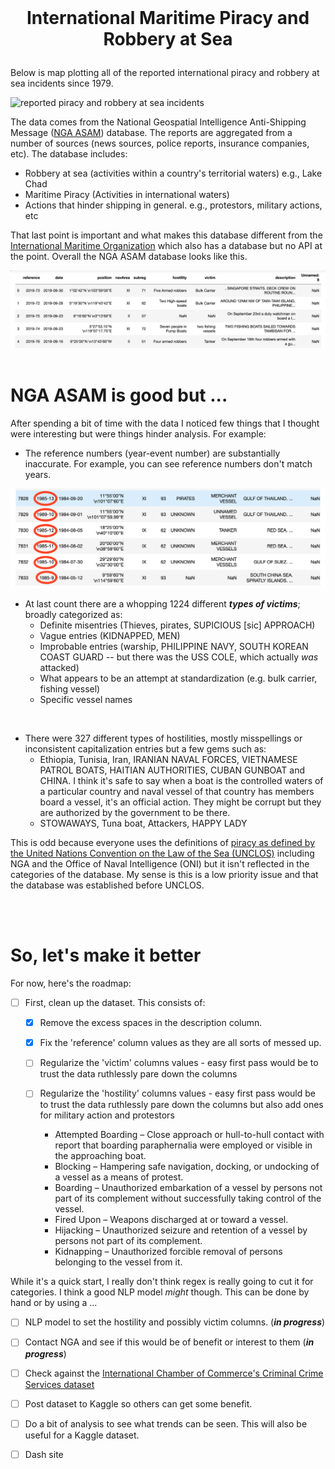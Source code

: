 <br>

#  <p align="center">International Maritime Piracy and Robbery at Sea </p>

Below is map plotting all of the reported international piracy and robbery at sea incidents since 1979.

![reported piracy and robbery at sea incidents](images/updated_events.png "All international piracy and robbery at sea events since 1979")

The data comes from the National Geospatial Intelligence Anti-Shipping Message ([NGA ASAM](https://msi.nga.mil/Piracy)) database. The reports are aggregated from a number of sources (news sources, police reports, insurance companies, etc). The database includes:
- Robbery at sea (activities within a country's territorial waters) e.g., Lake Chad
- Maritime Piracy (Activities in international waters)
- Actions that hinder shipping in general. e.g., protestors, military actions, etc

That last point is important and what makes this database different from the [International Maritime Organization](https://gisis.imo.org/Public/) which also has a database but no API at the point. Overall the NGA ASAM database looks like this.

![raw data](images/imported_raw_data.png "pandas dataframe of NGA ASAM database")
<br>
<br>
# NGA ASAM is good but ...
After spending a bit of time with the data I noticed few things that I thought were interesting but were things hinder analysis. For example:


* The reference numbers (year-event number) are substantially inaccurate. For example, you can see reference numbers don't match years.

![Reference-Date Discrepancies](images/reference-date_discrepencies.png "Reference-Date Discrepancies")


* At last count there are a whopping 1224 different ***types of victims***; broadly categorized as:
    - Definite misentries (Thieves, pirates, SUPICIOUS [sic] APPROACH) 
    - Vague entries (KIDNAPPED, MEN)
    - Improbable entries (warship, PHILIPPINE NAVY, SOUTH KOREAN COAST GUARD -- but there was the USS COLE, which actually *was* attacked)
    - What appears to be an attempt at standardization (e.g. bulk carrier, fishing vessel)
    - Specific vessel names

<br>

* There were 327 different types of hostilities, mostly misspellings or inconsistent capitalization entries but a few gems such as:
    - Ethiopia, Tunisia, Iran, IRANIAN NAVAL FORCES, VIETNAMESE PATROL BOATS, HAITIAN AUTHORITIES, CUBAN GUNBOAT and CHINA. I think it's safe to say when a boat is the controlled waters of a particular country and naval vessel of that country has members board a vessel, it's an official action. They might be corrupt but they are authorized by the government to be there.
    - STOWAWAYS, Tuna boat, Attackers, HAPPY LADY 

This is odd because everyone uses the definitions of [piracy as defined by the United Nations Convention on the Law of the Sea (UNCLOS)](https://www.un.org/Depts/los/piracy/piracy.htm) including NGA and the Office of Naval Intelligence (ONI) but it isn't reflected in the categories of the database. My sense is this is a low priority issue and that the database was established before UNCLOS.

<br>
<br>


# So, let's make it better

For now, here's the roadmap:
-  [ ] First, clean up the dataset. This consists of:
    - [x] Remove the excess spaces in the description column.
    - [x] Fix the 'reference' column values as they are all sorts of messed up.
    - [ ] Regularize the 'victim' columns values  - easy first pass would be to trust the data ruthlessly pare down the columns

    - [ ] Regularize the 'hostility' columns values - easy first pass would be to trust the data ruthlessly pare down the columns but also add ones for military action and protestors
      - Attempted Boarding – Close approach or hull-to-hull contact with report that boarding
paraphernalia were employed or visible in the approaching boat.
      - Blocking – Hampering safe navigation, docking, or undocking of a vessel as a means of protest.
      - Boarding – Unauthorized embarkation of a vessel by persons not part of its complement without
successfully taking control of the vessel.
      - Fired Upon – Weapons discharged at or toward a vessel.
      - Hijacking – Unauthorized seizure and retention of a vessel by persons not part of its complement.
      - Kidnapping – Unauthorized forcible removal of persons belonging to the vessel from it.

While it's a quick start, I really don't think regex is really going to cut it for categories. I think a good NLP model *might* though. 
This can be done by hand or by using a ...
 
- [ ] NLP model to set the hostility and possibly victim columns. (***in progress***)
- [ ] Contact NGA and see if this would be of benefit or interest to them (***in progress***)
- [ ] Check against the [International Chamber of Commerce's Criminal Crime Services dataset](www.icc-ccs.org)

- [ ] Post dataset to Kaggle so others can get some benefit.
- [ ] Do a bit of analysis to see what trends can be seen. This will also be useful for a Kaggle dataset.
- [ ] Dash site 

